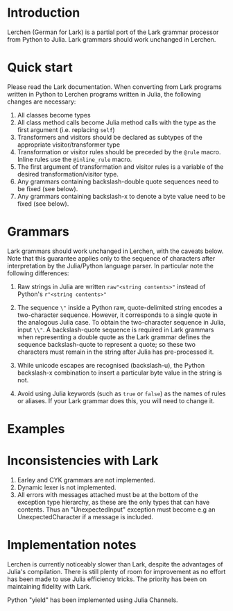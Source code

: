 # Introduction

Lerchen (German for Lark) is a partial port of the Lark grammar processor from
Python to Julia.  Lark grammars should work unchanged in Lerchen.


# Quick start

Please read the Lark documentation.  When converting from Lark programs written
in Python to Lerchen programs written in Julia, the following changes are necessary:

1. All classes become types
2. All class method calls become Julia method calls with the type as the first argument
(i.e. replacing ``self``)
3. Transformers and visitors should be declared as subtypes of the appropriate
visitor/transformer type
4. Transformation or visitor rules should be preceded by the ``@rule`` macro. Inline
rules use the ``@inline_rule`` macro. 
5. The first argument of transformation and visitor rules is a variable of the
desired transformation/visitor type.
6. Any grammars containing backslash-double quote sequences need to be fixed (see below).
7. Any grammars containing backslash-x to denote a byte value need to be fixed (see below).

# Grammars

Lark grammars should work unchanged in Lerchen, with the caveats
below.  Note that this guarantee applies only to the sequence of
characters after interpretation by the Julia/Python language parser.
In particular note the following differences:

1. Raw strings in Julia are written ``raw"<string contents>"`` instead of 
Python's ``r"<string contents>"``

2. The sequence ``\"`` inside a Python raw, quote-delimited string
encodes a two-character sequence.  However, it corresponds to a single
quote in the analogous Julia case. To obtain the two-character
sequence in Julia, input ``\\"``. A backslash-quote sequence is
required in Lark grammars when representing a double quote as the Lark
grammar defines the sequence backslash-quote to represent a quote; so
these two characters must remain in the string after Julia has 
pre-processed it.

3. While unicode escapes are recognised (backslash-u), the Python
backslash-x combination to insert a particular byte value in the
string is not.

4. Avoid using Julia keywords (such as ``true`` or ``false``) as the
names of rules or aliases.  If your Lark grammar does this, you will
need to change it.

# Examples



# Inconsistencies with Lark

1. Earley and CYK grammars are not implemented. 
2. Dynamic lexer is not implemented. 
3. All errors with messages attached must be at the bottom of the
exception type hierarchy, as these are the only types that can have
contents. Thus an "UnexpectedInput" exception must become e.g 
an UnexpectedCharacter if a message is included.

# Implementation notes

Lerchen is currently noticeably slower than Lark, despite the
advantages of Julia's compilation. There is still plenty of room for
improvement as no effort has been made to use Julia efficiency tricks.
The priority has been on maintaining fidelity with Lark.

Python "yield" has been implemented using Julia Channels.
